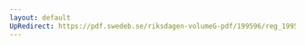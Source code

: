 ```yaml
---
layout: default
UpRedirect: https://pdf.swedeb.se/riksdagen-volumeG-pdf/199596/reg_199596_SkU/reg_199596_SkU_0007.pdf
---
```

